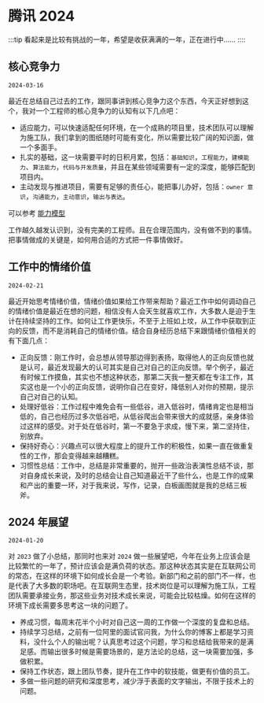 # 腾讯 2024

:::tip
看起来是比较有挑战的一年，希望是收获满满的一年，正在进行中......
::::

## 核心竞争力

`2024-03-16`

最近在总结自己过去的工作，跟同事讲到核心竞争力这个东西，今天正好想到这个，我对一个工程师的核心竞争力的认知有以下几点吧：

- 适应能力，可以快速适配任何环境，在一个成熟的项目里，技术团队可以理解为施工队，我们拿到的图纸随时可能有变化，所以需要比较广阔的知识面，做一个多面手。
- 扎实的基础，这一块需要平时的日积月累，包括：`基础知识`，`工程能力`，`建模能力`、`算法能力`，`代码与开发质量`，并且在某些领域需要有一定的深度，能够匹配到项目内。
- 主动发现与推进项目，需要有足够的责任心，能把事儿办好，包括：`owner 意识`，`沟通能力`，`主动意识`，`输出与表达`。

可以参考 [能力模型](../me.html#%E8%83%BD%E5%8A%9B%E6%A8%A1%E5%9E%8B)

工作越久越发认识到，没有完美的工程师。且在合理范围内，没有做不到的事情。把事情做成的关键是，如何用合适的方式把一件事情做好。

## 工作中的情绪价值

`2024-02-21`

最近开始思考情绪价值，情绪价值如果给工作带来帮助？最近工作中如何调动自己的情绪价值是最近在想的问题，相信没有人会天生就喜欢工作，大多数人是迫于生计在持续坚持的工作。如何让工作更快乐，不至于上班如上坟，从工作中获取到正向的反馈，而不是消耗自己的情绪价值。结合自身经历总结下来跟情绪价值相关的有下面几点：

- 正向反馈：刚工作时，会总想从领导那边得到表扬，取得他人的正向反馈也就是认可，最近发现最大的认可其实是自己对自己的正向反馈。举个例子，最近有时候工作摸鱼，其实也不想这种状态，那第二天我一整天都在专注工作，其实这也是一个小的正向反馈，说明你自己在变好，降低别人对你的预期，提示自己对自己的认知。
- 处理好低谷：工作过程中难免会有一些低谷，进入低谷时，情绪肯定也是相当低的，自己也经历过多次低谷吧，从低谷爬出会带来很大的成就感，亲身体验过这样的感受。对于处在低谷时，第一不要急于求成，慢下来，第二坚持住，别放弃。
- 保持好奇心：兴趣点可以很大程度上的提升工作的积极性，如果一直在做重复性的工作，那会变得越来越糟糕。
- 习惯性总结：工作中，总结是非常重要的，抛开一些政治表演性总结不谈，那对自身成长来说，及时的总结会让自己知道最近干了些什么，也是工作的成果和产出的重要一环，对于我来说，写作，记录，白板画图就是我的总结三板斧。

## 2024 年展望

`2024-01-20`

对 `2023` 做了小总结，那同时也来对 `2024` 做一些展望吧，今年在业务上应该会是比较繁忙的一年了，预计应该会是满负荷的状态。那这种状态其实是在互联网公司的常态，在这样的环境下如何成长会是一个考验。新部门和之前的部门不一样，也是代表了大多数的职场吧。在互联网生态里，技术岗位是可以理解为施工队，工程团队需要承接业务，那这些业务对技术成长来说，可能会比较枯燥。如何在这样的环境下成长需要多思考这一块的问题了。

- 养成习惯，每周末花半个小时对自己这一周的工作做一个深度的复盘和总结。
- 持续学习总结，之前有一位阿里的面试官问我，为什么你的博客上都是学习资料，没什么个人的输出呢？认真思考过这个问题，学习和总结给我带来的是满足感。而输出很多时候是需要场景的，是方法论的总结，这一块需要加强，多做积累。
- 保持工作状态，跟上团队节奏，提升在工作中的软技能，做更有价值的员工。
- 多做一些问题的研究和深度思考，减少浮于表面的文字输出，不限于技术上的问题。
